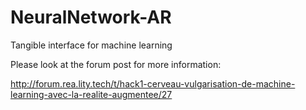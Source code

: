 # NeuralNetwork-AR
Tangible interface for machine learning

Please look at the forum post for more information:

http://forum.rea.lity.tech/t/hack1-cerveau-vulgarisation-de-machine-learning-avec-la-realite-augmentee/27
